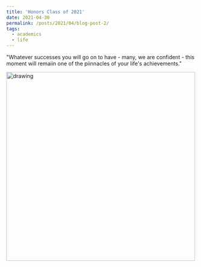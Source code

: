 ```yaml
---
title: 'Honors Class of 2021'
date: 2021-04-30
permalink: /posts/2021/04/blog-post-2/
tags:
  - academics
  - life
---
```


"Whatever successes you will go on to have - many, we are confident - this moment will remaiin one of the piinnacles of your life's achievements."


<img src="https://siqili0325.github.io/images/honors.jpeg" alt="drawing" width="500"/>



